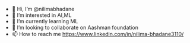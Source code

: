 - 👋 Hi, I’m @nilimabhadane
- 👀 I’m interested in AI,ML
- 🌱 I’m currently learning ML
- 💞️ I’m looking to collaborate on Aashman foundation
- 📫 How to reach me https://www.linkedin.com/in/nilima-bhadane3110/

<!---
nilimabhadane/nilimabhadane is a ✨ special ✨ repository because its `README.md` (this file) appears on your GitHub profile.
You can click the Preview link to take a look at your changes.
--->
